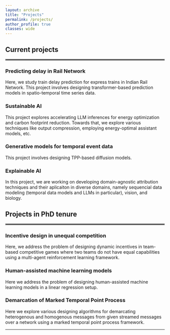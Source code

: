 ```yaml
---
layout: archive
title: "Projects"
permalink: /projects/
author_profile: true
classes: wide
---
```


## Current projects
<hr style="border:2px solid gray">

### **Predicting delay in Rail Network**
Here, we study train delay prediction for express trains in Indian Rail Network. This project involves designing transformer-based prediction models in spatio-temporal time series data. 

### **Sustainable AI**
This project explores accelerating LLM inferences for energy optimization and carbon footprint reduction. Towards that, we explore various techniques like output compression, employing energy-optimal assistant models, etc. 

### **Generative models for temporal event data**
This project involves designing TPP-based diffusion models.

### **Explainable AI**
In this project, we are working on developing domain-agnostic attribution techniques and their aplicaiton in diverse domains, namely sequencial data modeling (temporal data models and LLMs in particular), vision, and biology. 

## Projects in PhD tenure
<hr style="border:2px solid gray">

### **Incentive design in unequal competition**
Here, we address the problem of designing dynamic incentives in team-based competitive games where two teams do not have equal capabilities using a multi-agent reinforcement learning framework. 

### **Human-assisted machine learning models**
Here we address the problem of designing human-assisted machine learning models in a linear regression setup. 

### **Demarcation of Marked Temporal Point Process**
Here we explore various designing algorithms for demarcating heterogenous and homogenous messages from given streamed messages over a network using a marked temporal point process framework. 


----
